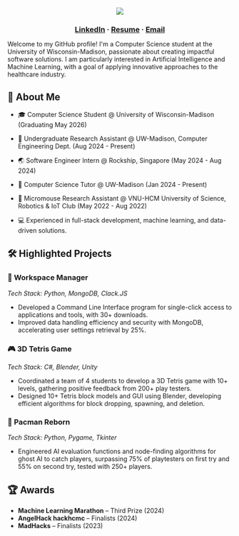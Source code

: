 <h1 align="center"><img src="https://readme-typing-svg.demolab.com?font=Quicksand&weight=600&size=45&duration=3000&color=00F7BC&center=true&vCenter=true&width=500&lines=Hello%2C+I'm+Khoa+Cao%F0%9F%91%8B!"/></a></h1>

<h3 align="center" style="margin-bottom: 12px;">
  <a href="https://www.linkedin.com/in/khoacao2k4/" target="_blank">LinkedIn</a> · <a href="https://drive.google.com/file/d/1t59xkC1-a9wi2WVEYsDOUvJTa3j6e9iX/view?usp=sharing">Resume</a> · <a href="mailto:cqnhatkhoa@gmail.com">Email</a>  
</h3>

Welcome to my GitHub profile! I'm a Computer Science student at the University of Wisconsin-Madison, passionate about creating impactful software solutions. I am particularly interested in Artificial Intelligence and Machine Learning, with a goal of applying innovative approaches to the healthcare industry. 

## 🚀 About Me
* 🎓 Computer Science Student @ University of Wisconsin-Madison (Graduating May 2026)
* 🔬 Undergraduate Research Assistant @ UW-Madison, Computer Engineering Dept. (Aug 2024 - Present)
* 🌏 Software Engineer Intern @ Rockship, Singapore (May 2024 - Aug 2024)
* 📘 Computer Science Tutor @ UW-Madison (Jan 2024 - Present)
* 🤖 Micromouse Research Assistant @ VNU-HCM University of Science, Robotics & IoT Club (May 2022 - Aug 2022)

* 💻 Experienced in full-stack development, machine learning, and data-driven solutions.

## 🛠️ Highlighted Projects

### 🚀 Workspace Manager
*Tech Stack: Python, MongoDB, Clack.JS*  
* Developed a Command Line Interface program for single-click access to applications and tools, with 30+ downloads.
* Improved data handling efficiency and security with MongoDB, accelerating user settings retrieval by 25%.

### 🎮 3D Tetris Game
*Tech Stack: C#, Blender, Unity*  
* Coordinated a team of 4 students to develop a 3D Tetris game with 10+ levels, gathering positive feedback from 200+ play testers.
* Designed 10+ Tetris block models and GUI using Blender, developing efficient algorithms for block dropping, spawning, and deletion.

### 👻 Pacman Reborn
*Tech Stack: Python, Pygame, Tkinter*  
* Engineered AI evaluation functions and node-finding algorithms for ghost AI to catch players, surpassing 75% of playtesters on first try and 55% on second try, tested with 250+ players.

## 🏆 Awards
* **Machine Learning Marathon** – Third Prize (2024)
* **AngelHack hackhcmc** – Finalists (2024)
* **MadHacks** – Finalists (2023)  
